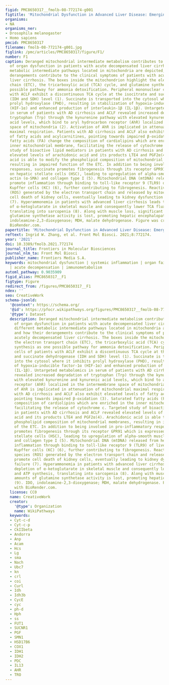 ```yaml
---
figid: PMC8650317__fmolb-08-772174-g001
figtitle: 'Mitochondrial Dysfunction in Advanced Liver Disease: Emerging Concepts'
organisms:
- NA
organisms_ner:
- Drosophila melanogaster
- Homo sapiens
pmcid: PMC8650317
filename: fmolb-08-772174-g001.jpg
figlink: /pmc/articles/PMC8650317/figure/F1/
number: F1
caption: Deranged mitochondrial intermediate metabolism contributes to development
  of organ dysfunction in patients with acute decompensated liver cirrhosis. The different
  metabolic intermediate pathways located in mitochondria are depicted, and how their
  derangements contribute to the clinical symptoms of patients with acutely decompensated
  liver cirrhosis. The boxes inside the mitochondrion highlight the electron transport
  chain (ETC), the tricarboxylic acid (TCA) cycle, and glutamine synthesis as one
  possible pathway for ammonia detoxification. Peripheral mononuclear cells of patients
  with ACLF exhibit a discontinuous TCA cycle at the isocitrate and succinate dehydrogenase
  (IDH and SDH) level (1). Succinate is transported into the cytosol where it inhibits
  prolyl hydroxylase (PHD), resulting in stabilization of hypoxia-inducible factor-1α
  (HIF-1α) and enhanced production of interleukin-1β (IL-1β). Untargeted metabolomics
  in serum of patients with AD cirrhosis and ACLF revealed increased degradation of
  tryptophan (Trp) through the kynurenine pathway with elevated kynurenine and kynurenic
  acid levels, which bind to aryl hydrocarbon receptor (AhR) localized in the intermembrane
  space of mitochondria (2). Activation of AhR is implicated in attenuation of mitochondrial
  maximal respiration. Patients with AD cirrhosis and ACLF also exhibit elevated levels
  of fatty acids and acylcarnitines, pointing towards impaired β-oxidation (3). Saturated
  fatty acids (FA) change the composition of cardiolipins which are enriched in the
  inner mitochondrial membrane, facilitating the release of cytochrome c. Targeted
  study of bioactive lipid mediators in patients with AD cirrhosis and ACLF revealed
  elevated levels of arachidonic acid and its products LTE4 and PGF2α(4). Arachidonic
  acid is able to modify the phospholipid composition of mitochondrial membranes,
  resulting in impaired function of the ETC. In addition to being involved in pro-inflammatory
  responses, succinate promotes fibrogenesis through its receptor GPR91 which is expressed
  on hepatic stellate cells (HSC), leading to upregulation of alpha-smooth muscle
  actin (α-SMA) and collagen type I (5). Mitochondrial DNA (mtDNA) released from hepatocytes
  promote inflammation through binding to toll-like receptor 9 (TLR9) of liver resident
  Kupffer cells (KC) (6), further contributing to fibrogenesis. Reactive oxygen species
  (ROS) generated by the electron transport chain and released by mitochondria promote
  cell death of kidney cells, eventually leading to kidney dysfunction and failure
  (7). Hyperammonemia in patients with advanced liver cirrhosis leads to depletion
  of α-ketoglutarate in skeletal muscle and consequently lower TCA flux and ATP synthesis,
  translating into sarcopenia (8). Along with muscle loss, significant amounts of
  glutamine synthetase activity is lost, promoting hepatic encephalopathy (9). IDO,
  indoleamine-2,3-dioxygenase; MDH, malate dehydrogenase. Figure was created with
  BioRender.com.
papertitle: 'Mitochondrial Dysfunction in Advanced Liver Disease: Emerging Concepts.'
reftext: Ingrid W. Zhang, et al. Front Mol Biosci. 2021;8:772174.
year: '2021'
doi: 10.3389/fmolb.2021.772174
journal_title: Frontiers in Molecular Biosciences
journal_nlm_ta: Front Mol Biosci
publisher_name: Frontiers Media S.A.
keywords: mitochondrial dysfunction | systemic inflammation | organ failure | cirrhosis
  | acute decompensation | immunometabolism
automl_pathway: 0.9035909
figid_alias: PMC8650317__F1
figtype: Figure
redirect_from: /figures/PMC8650317__F1
ndex: ''
seo: CreativeWork
schema-jsonld:
  '@context': https://schema.org/
  '@id': https://pfocr.wikipathways.org/figures/PMC8650317__fmolb-08-772174-g001.html
  '@type': Dataset
  description: Deranged mitochondrial intermediate metabolism contributes to development
    of organ dysfunction in patients with acute decompensated liver cirrhosis. The
    different metabolic intermediate pathways located in mitochondria are depicted,
    and how their derangements contribute to the clinical symptoms of patients with
    acutely decompensated liver cirrhosis. The boxes inside the mitochondrion highlight
    the electron transport chain (ETC), the tricarboxylic acid (TCA) cycle, and glutamine
    synthesis as one possible pathway for ammonia detoxification. Peripheral mononuclear
    cells of patients with ACLF exhibit a discontinuous TCA cycle at the isocitrate
    and succinate dehydrogenase (IDH and SDH) level (1). Succinate is transported
    into the cytosol where it inhibits prolyl hydroxylase (PHD), resulting in stabilization
    of hypoxia-inducible factor-1α (HIF-1α) and enhanced production of interleukin-1β
    (IL-1β). Untargeted metabolomics in serum of patients with AD cirrhosis and ACLF
    revealed increased degradation of tryptophan (Trp) through the kynurenine pathway
    with elevated kynurenine and kynurenic acid levels, which bind to aryl hydrocarbon
    receptor (AhR) localized in the intermembrane space of mitochondria (2). Activation
    of AhR is implicated in attenuation of mitochondrial maximal respiration. Patients
    with AD cirrhosis and ACLF also exhibit elevated levels of fatty acids and acylcarnitines,
    pointing towards impaired β-oxidation (3). Saturated fatty acids (FA) change the
    composition of cardiolipins which are enriched in the inner mitochondrial membrane,
    facilitating the release of cytochrome c. Targeted study of bioactive lipid mediators
    in patients with AD cirrhosis and ACLF revealed elevated levels of arachidonic
    acid and its products LTE4 and PGF2α(4). Arachidonic acid is able to modify the
    phospholipid composition of mitochondrial membranes, resulting in impaired function
    of the ETC. In addition to being involved in pro-inflammatory responses, succinate
    promotes fibrogenesis through its receptor GPR91 which is expressed on hepatic
    stellate cells (HSC), leading to upregulation of alpha-smooth muscle actin (α-SMA)
    and collagen type I (5). Mitochondrial DNA (mtDNA) released from hepatocytes promote
    inflammation through binding to toll-like receptor 9 (TLR9) of liver resident
    Kupffer cells (KC) (6), further contributing to fibrogenesis. Reactive oxygen
    species (ROS) generated by the electron transport chain and released by mitochondria
    promote cell death of kidney cells, eventually leading to kidney dysfunction and
    failure (7). Hyperammonemia in patients with advanced liver cirrhosis leads to
    depletion of α-ketoglutarate in skeletal muscle and consequently lower TCA flux
    and ATP synthesis, translating into sarcopenia (8). Along with muscle loss, significant
    amounts of glutamine synthetase activity is lost, promoting hepatic encephalopathy
    (9). IDO, indoleamine-2,3-dioxygenase; MDH, malate dehydrogenase. Figure was created
    with BioRender.com.
  license: CC0
  name: CreativeWork
  creator:
    '@type': Organization
    name: WikiPathways
  keywords:
  - Cyt-c-d
  - Cyt-c-p
  - CkIIbeta
  - Andorra
  - Anp
  - Acam
  - Hcs
  - Lg
  - sma
  - Nach
  - Ubc7
  - kn
  - crl
  - coi
  - Curl
  - Idh
  - Idh3b
  - CycE
  - cyc
  - ph-d
  - Hph
  - ss
  - FUT1
  - SUCNR1
  - PGF
  - SMN1
  - HSD17B6
  - COX1
  - IDH1
  - IDH2
  - PDC
  - IL13
  - AHR
  - TRO
---
```

